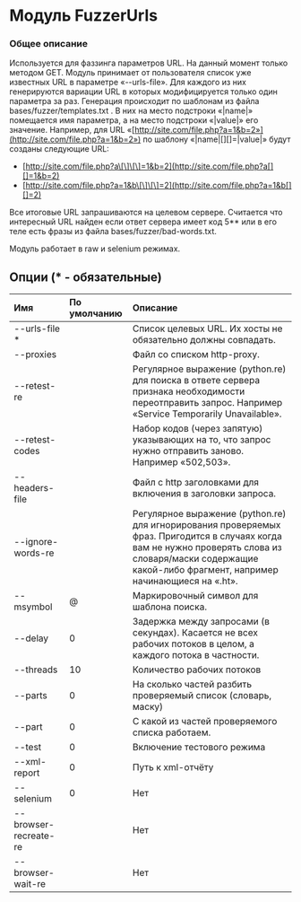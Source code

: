 # Модуль FuzzerUrls

### Общее описание

Используется для фаззинга параметров URL. На данный момент только методом GET. Модуль принимает от пользователя список уже известных URL в параметре «--urls-file». Для каждого из них генерируются вариации URL в которых модифицируется только один параметра за раз. Генерация происходит по шаблонам из файла bases/fuzzer/templates.txt . В них на место подстроки «\|name\|» помещается имя параметра, а на место подстроки «\|value\|» его значение. Например, для URL «[http://site.com/file.php?a=1&b=2»](http://site.com/file.php?a=1&b=2») по шаблону «\|name\|\[\]\[\]=\|value\|» будут созданы следующие URL:

* [http://site.com/file.php?a\[\]\[\]=1&b=2](http://site.com/file.php?a[][]=1&b=2)
* [http://site.com/file.php?a=1&b\[\]\[\]=2](http://site.com/file.php?a=1&b[][]=2)

Все итоговые URL запрашиваются на целевом сервере. Считается что интересный URL найден если ответ сервера имеет код 5\*\* или в его теле есть фразы из файла bases/fuzzer/bad-words.txt.

Модуль работает в raw и selenium режимах.

## Опции \(\* - обязательные\)

| Имя | По умолчанию | Описание |
| :--- | :--- | :--- |
| --urls-file \* |  | Список целевых URL. Их хосты не обязательно должны совпадать. |
| --proxies |  | Файл со списком http-proxy. |
| --retest-re |  | Регулярное выражение \(python.re\) для поиска в ответе сервера признака необходимости переотправить запрос. Например «Service Temporarily Unavailable». |
| --retest-codes |  | Набор кодов \(через запятую\) указывающих на то, что запрос нужно отправить заново. Например «502,503». |
| --headers-file |  | Файл с http заголовками для включения в заголовки запроса. |
| --ignore-words-re |  | Регулярное выражение \(python.re\) для игнорирования проверяемых фраз. Пригодится в случаях когда вам не нужно проверять слова из словаря/маски содержащие какой-либо фрагмент, например начинающиеся на «.ht». |
| --msymbol | @ | Маркировочный символ для шаблона поиска. |
| --delay | 0 | Задержка между запросами \(в секундах\). Касается не всех рабочих потоков в целом, а каждого потока в частности. |
| --threads | 10 | Количество рабочих потоков |
| --parts | 0 | На сколько частей разбить проверяемый список \(словарь, маску\) |
| --part | 0 | С какой из частей проверяемого списка работаем. |
| --test | 0 | Включение тестового режима |
| --xml-report | 0 | Путь к xml-отчёту |
| --selenium | 0 | Нет | Да | Включение selenium-режима |
| --browser-recreate-re |  | Нет | Да | Регулярное выражение \(python.re\). При совпадении в ответе веб-сервера бразер будет закрыт и запущен заново. При этом будет сменён прокси, если они используются. |
| --browser-wait-re |  | Нет | Да | Регулярное выражение \(python.re\). При совпадении в ответе веб-сервера браузер остановит работу и будет ждать пока совпадение не исчезнет. Может использоваться для ручного ввода captcha или обхода anti-ddos защит \(«wait 5 secs, we check your browser»\). |


